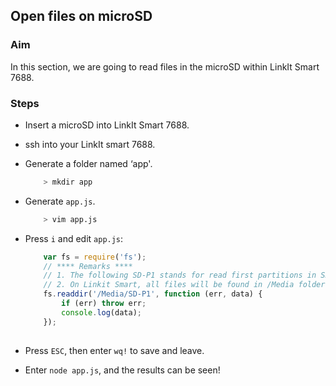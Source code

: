 ## Open files on microSD

### Aim

In this section, we are going to read files in the microSD within LinkIt Smart 7688.

### Steps

* Insert a microSD into LinkIt Smart 7688.
* ssh into your LinkIt smart 7688.
* Generate a folder named ‘app'.
    ```sh
        > mkdir app
    ```
* Generate `app.js`. 
    ```sh
        > vim app.js
    ```
* Press `i` and edit `app.js`:
    ``` js
        var fs = require('fs');
        // **** Remarks ****
        // 1. The following SD-P1 stands for read first partitions in SD card.
        // 2. On Linkit Smart, all files will be found in /Media folder no matter whether you pick usb host or SD card.
        fs.readdir('/Media/SD-P1', function (err, data) {
            if (err) throw err;
            console.log(data);
        });
        
    ```
    
* Press `ESC`, then enter `wq!` to save and leave.
* Enter `node app.js`, and the results can be seen! 


    

        

    